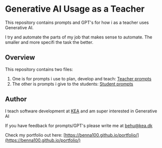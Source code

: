 # Generative AI Usage as a Teacher



This repository contains prompts and GPT's for how i as a teacher uses Generative AI. 

I try and automate the parts of my job that makes sense to automate. The smaller and more specifi the task the better.



## Overview

This repository contains two files:

1. One is for prompts i use to plan, develop and teach: [Teacher prompts](teachers.md)
2. The other is prompts i give to the students: [Student prompts](students.md)



## Author

I teach software development at [KEA](https://kea.dk) and am super interested in Generative AI

If you have feedback for prompts/GPT's please write me at [behu@kea.dk](behu@kea.dk)

Check my portfolio out here: [https://benna100.github.io/portfolio/](https://benna100.github.io/portfolio/)